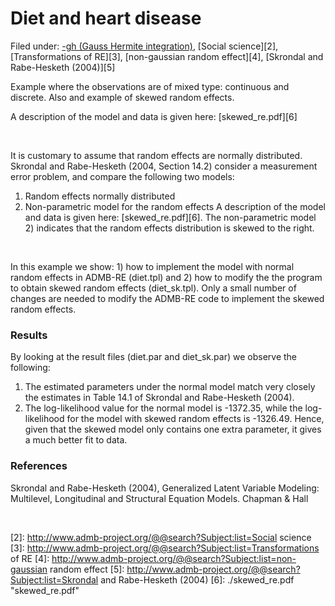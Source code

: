 #  Diet and heart disease

Filed under:  [-gh (Gauss Hermite integration)][1], [Social science][2], [Transformations of RE][3], [non-gaussian random effect][4], [Skrondal and Rabe-Hesketh (2004)][5]

Example where the observations are of mixed type: continuous and discrete. Also and example of skewed random effects.

A description of the model and data is given here: [skewed_re.pdf][6]

 

It is customary to assume that random effects are normally distributed. Skrondal and Rabe-Hesketh (2004, Section 14.2) consider a measurement error problem, and compare the following two models:

1. Random effects normally distributed
2. Non-parametric model for the random effects
A description of the model and data is given here: [skewed_re.pdf][6]. The non-parametric model 2) indicates that the random effects distribution is skewed to the right.

 

In this example we show: 1) how to implement the model with normal random effects in ADMB-RE (diet.tpl) and 2) how to modify the the program to obtain skewed random effects (diet_sk.tpl). Only a small number of changes are needed to modify the ADMB-RE code to implement the skewed random effects.

### Results

By looking at the result files (diet.par and diet_sk.par) we observe the following:

1. The estimated parameters under the normal model match very closely the estimates in Table 14.1 of Skrondal and Rabe-Hesketh (2004).
2. The log-likelihood value for the normal model is -1372.35, while the log-likelihood for the model with skewed random effects is -1326.49. Hence, given that the skewed model only contains one extra parameter, it gives a much better fit to data.

### References

Skrondal and Rabe-Hesketh (2004), Generalized Latent Variable Modeling: Multilevel, Longitudinal and Structural Equation Models. Chapman & Hall

 

[1]: http://www.admb-project.org/@@search?Subject:list=-gh (Gauss Hermite integration)
[2]: http://www.admb-project.org/@@search?Subject:list=Social science
[3]: http://www.admb-project.org/@@search?Subject:list=Transformations of RE
[4]: http://www.admb-project.org/@@search?Subject:list=non-gaussian random effect
[5]: http://www.admb-project.org/@@search?Subject:list=Skrondal and Rabe-Hesketh (2004)
[6]: ./skewed_re.pdf "skewed_re.pdf"
